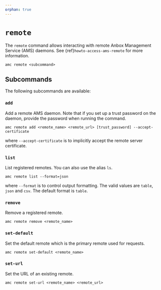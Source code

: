 ```yaml
---
orphan: true
---
```

# `remote`

The `remote` command allows interacting with remote Anbox Management Service (AMS) daemons. See {ref}`howto-access-ams-remote` for more information.

    amc remote <subcommand>

## Subcommands

The following subcommands are available:

### `add`

Add a remote AMS daemon. Note that if you set up a trust password on the daemon, provide the password when running the command.

    amc remote add <remote_name> <remote_url> [trust_password] --accept-certificate

where `--accept-certificate` is to implicitly accept the remote server certificate.

### `list`

List registered remotes. You can also use the alias `ls`.

    amc remote list --format=json

where `--format` is to control output formatting. The valid values are `table`, `json` and `csv`. The default format is `table`.

### `remove`

Remove a registered remote.

    amc remote remove <remote_name>

### `set-default`

Set the default remote which is the primary remote used for requests.

    amc remote set-default <remote_name>

### `set-url`

Set the URL of an existing remote.

    amc remote set-url <remote_name> <remote_url>
